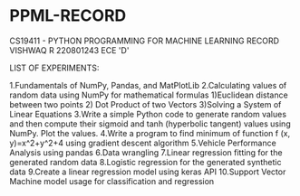 # PPML-RECORD
CS19411 - PYTHON PROGRAMMING FOR MACHINE LEARNING RECORD VISHWAQ R 220801243 ECE 'D'

LIST OF EXPERIMENTS:


1.Fundamentals of NumPy, Pandas, and MatPlotLib
2.Calculating values of random data using NumPy for mathematical formulas 1)Euclidean distance between
two points 2) Dot Product of two Vectors 3)Solving a System of Linear Equations
3.Write a simple Python code to generate random values and then compute their sigmoid and tanh (hyperbolic
tangent) values using NumPy. Plot the values.
4.Write a program to find minimum of function f (x, y)=x^2+y^2+4 using gradient descent algorithm
5.Vehicle Performance Analysis using pandas
6.Data wrangling
7.Linear regression fitting for the generated random data
8.Logistic regression for the generated synthetic data
9.Create a linear regression model using keras API
10.Support Vector Machine model usage for classification and regression
